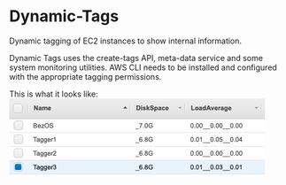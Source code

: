 # Dynamic-Tags
Dynamic tagging of EC2 instances to show internal information.

Dynamic Tags uses the create-tags API, meta-data service and some system monitoring utilities.
AWS CLI needs to be installed and configured with the appropriate tagging permissions.

This is what it looks like:
![Image](media/Dynamic-Tags.png)






